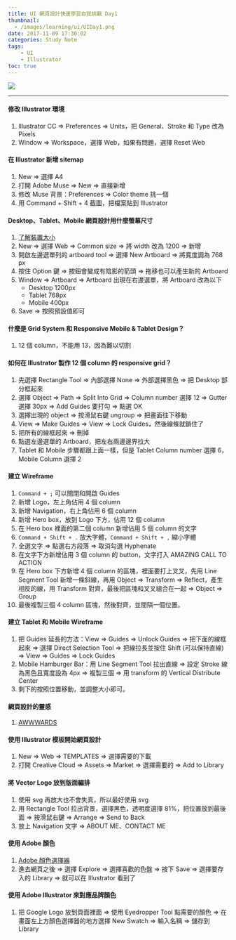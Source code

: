 ```yaml
---
title: UI 網頁設計快速學習自我挑戰 Day1
thumbnail:
  - /images/learning/ui/UIDay1.png
date: 2017-11-09 17:30:02
categories: Study Note
tags: 
    - UI
    - Illustrator
toc: true
---
```

<img src="/images/learning/ui/UIDay1.png">

***
#### 修改 Illustrator 環境
1. Illustrator CC => Preferences => Units，把 General、Stroke 和 Type 改為 Pixels
2. Window => Workspace，選擇 Web，如果有問題，選擇 Reset Web
#### 在 Illustrator 新增 sitemap
1. New => 選擇 A4
2. 打開 Adobe Muse => New => 直接新增
3. 修改 Muse 背景：Preferences => Color theme 挑一個
4. 用 Command + Shift + 4 截圖，把檔案貼到 Illustrator
#### Desktop、Tablet、Mobile 網頁設計用什麼螢幕尺寸
1. [了解裝置大小](http://mydevice.io/devices)
2. New => 選擇 Web => Common size => 將 width 改為 1200 => 新增
3. 開啟左邊選單列的 artboard tool => 選擇 New Artboard => 將寬度調為 768 px
4. 按住 Option 鍵 => 按鈕會變成有陰影的箭頭 => 拖移也可以產生新的 Artboard
5. Window => Artboard => Artboard 出現在右邊選單，將 Artboard 改為以下
    - Desktop 1200px
    - Tablet 768px
    - Mobile 400px
6. Save => 按照預設值即可
#### 什麼是 Grid System 和 Responsive Mobile & Tablet Design？
1. 12 個 column，不能用 13，因為難以切割
#### 如何在 Illustrator 製作 12 個 column 的 responsive grid？
1. 先選擇 Rectangle Tool => 內部選擇 None => 外部選擇黑色 => 把 Desktop 部分框起來
2. 選擇 Object => Path => Split Into Grid => Column number 選擇 12 => Gutter 選擇 30px =>  Add Guides 要打勾 => 點選 OK
3. 選擇出現的 object => 按滑鼠右鍵 ungroup => 把畫面往下移動
4. View => Make Guides => View => Lock Guides，然後線條就鎖住了
5. 把所有的線框起來 => 刪掉
6. 點選左邊選單的 Artboard，把左右兩邊邊界拉大
7. Tablet 和 Mobile 步驟都跟上面一樣，但是 Tablet Column number 選擇 6，Mobile Column 選擇 2
#### 建立 Wireframe
1. `Command + ;` 可以關閉和開啟 Guides
2. 新增 Logo，左上角佔用 4 個 column
3. 新增 Navigation，右上角佔用 6 個 column
4. 新增 Hero box，放到 Logo 下方，佔用 12 個 column
5. 在 Hero box 裡面的第二個 column 新增佔用 5 個 column 的文字
6. `Command + Shift + .` 放大字體，`Command + Shift + ,` 縮小字體
7. 全選文字 => 點選右方段落 => 取消勾選 Hyphenate
8. 在文字下方新增佔用 3 個 column 的 button，文字打入 AMAZING CALL TO ACTION
9. 在 Hero box 下方新增 4 個 column 的區塊，裡面要打上叉叉，先用 Line Segment Tool 新增一條斜線，再用 Object => Transform => Reflect，產生相反的線，用 Transform 對齊，最後把區塊和叉叉組合在一起 => Object => Group
10. 最後複製三個 4 column 區塊，然後對齊，並間隔一個位置。
#### 建立 Tablet 和 Mobile Wireframe
1. 把 Guides 延長的方法：View => Guides => Unlock Guides => 把下面的線框起來 => 選擇 Direct Selection Tool => 把線拉長並按住 Shift (可以保持直線) => View => Guides => Lock Guides
2. Mobile Hamburger Bar：用 Line Segment Tool 拉出直線 => 設定 Stroke 線為黑色且寬度設為 4px => 複製三個 => 用 transform 的 Vertical Distribute Center
3. 剩下的按照位置移動，並調整大小即可。
#### 網頁設計的靈感
1. [AWWWARDS](https://www.awwwards.com/)
#### 使用 Illustrator 模板開始網頁設計
1. New => Web => TEMPLATES => 選擇需要的下載
2. 打開 Creative Cloud => Assets => Market => 選擇需要的 => Add to Library
#### 將 Vector Logo 放到版面編排
1. 使用 svg 再放大也不會失真，所以最好使用 svg
2. 用 Rectangle Tool 拉出背景，選擇黑色，透明度選擇 81%，把位置放到最後面 => 按滑鼠右鍵 => Arrange => Send to Back
3. 放上 Navigation 文字 => ABOUT ME、CONTACT ME
#### 使用 Adobe 顏色
1. [Adobe 顏色選擇器](https://color.adobe.com/create/color-wheel/)
2. 進去網頁之後 => 選擇 Explore => 選擇喜歡的色盤 => 按下 Save => 選擇要存入的 Library => 就可以在 Illustrator 看到了
#### 使用 Adobe Illustrator 來對應品牌顏色
1. 把 Google Logo 放到頁面裡面 => 使用 Eyedropper Tool 點需要的顏色 => 在畫面左上方顏色選擇器的地方選擇 New Swatch => 輸入名稱 => 儲存到 Library